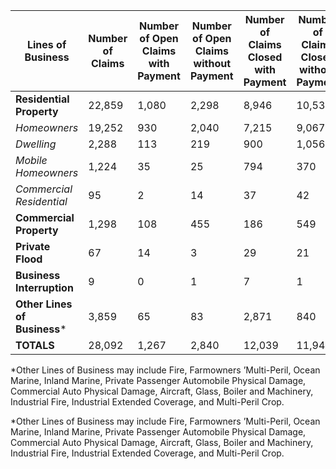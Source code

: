 **Lines of Business** |  **Number of Claims** |  **Number of Open Claims with Payment** |  **Number of Open Claims without Payment** |  **Number of Claims Closed with Payment** |  **Number of Claims Closed without Payment** |  **Percent of Claims Close** **d**  
---|---|---|---|---|---|---  
**Residential Property** |  22,859  |  1,080  |  2,298  |  8,946  |  10,535  |  85.2%   
_Homeowners_ |  19,252  |  930  |  2,040  |  7,215  |  9,067  |  84.6%   
_Dwelling_ |  2,288  |  113  |  219  |  900  |  1,056  |  85.5%   
_Mobile Homeowners_ |  1,224  |  35  |  25  |  794  |  370  |  95.1%   
_Commercial Residential_ |  95  |  2  |  14  |  37  |  42  |  83.2%   
**Commercial Property** |  1,298  |  108  |  455  |  186  |  549  |  56.6%   
**Private Flood** |  67  |  14  |  3  |  29  |  21  |  74.6%   
**Business Interruption** |  9  |  0  |  1  |  7  |  1  |  88.9%   
**Other Lines of Business*** |  3,859  |  65  |  83  |  2,871  |  840  |  96.2%   
**TOTALS** |  28,092  |  1,267  |  2,840  |  12,039  |  11,946  |  85.4% 



*Other Lines of Business may include Fire, Farmowners
                                                            ’Multi-Peril, Ocean Marine, Inland Marine, Private
                                                            Passenger Automobile Physical Damage, Commercial Auto
                                                            Physical Damage, Aircraft, Glass, Boiler and Machinery,
                                                            Industrial Fire, Industrial Extended Coverage, and
                                                            Multi-Peril Crop.


*Other Lines of Business may include Fire, Farmowners
                                                            ’Multi-Peril, Ocean Marine, Inland Marine, Private
                                                            Passenger Automobile Physical Damage, Commercial Auto
                                                            Physical Damage, Aircraft, Glass, Boiler and Machinery,
                                                            Industrial Fire, Industrial Extended Coverage, and
                                                            Multi-Peril Crop.
